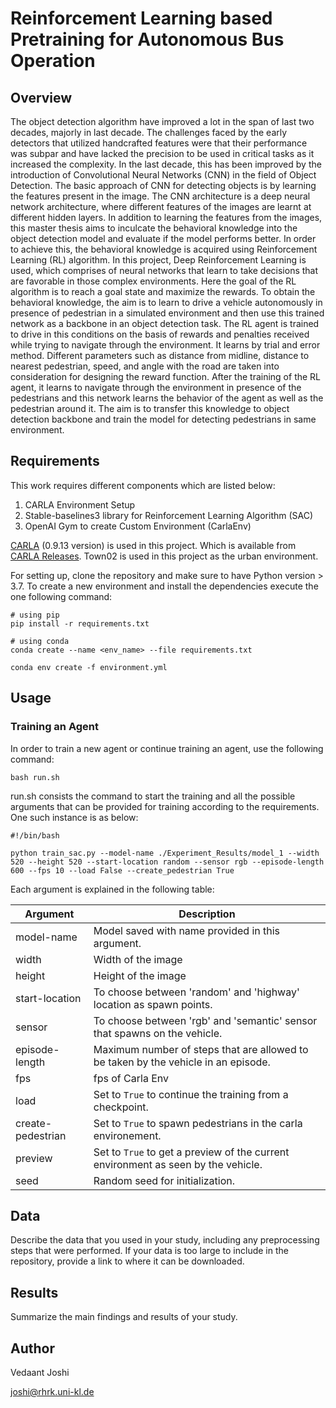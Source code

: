 # Reinforcement Learning based Pretraining for Autonomous Bus Operation

## Overview

The object detection algorithm have improved a lot in the span of last two decades, majorly in last decade. The challenges faced by the early detectors that utilized handcrafted features were that their performance was subpar and have lacked the precision to be used in critical tasks as it increased the complexity. In the last decade, this has been improved by the introduction of Convolutional Neural Networks (CNN) in the field of Object Detection. The basic approach of CNN for detecting objects is by learning the features present in the image. The CNN architecture is a deep neural network architecture, where different features of the images are learnt at different hidden layers. In addition to learning the features from the images, this master thesis aims to inculcate the behavioral knowledge into the object detection model and evaluate if the model performs better. In order to achieve this, the behavioral knowledge is acquired using Reinforcement Learning (RL) algorithm. In this project, Deep Reinforcement Learning is used, which comprises of neural networks that learn to take decisions that are favorable in those complex environments. Here the goal of the RL algorithm is to reach a goal state and maximize the rewards. To obtain the behavioral knowledge, the aim is to learn to drive a vehicle autonomously in presence of pedestrian in a simulated environment and then use this trained network as a backbone in an object detection task. The RL agent is trained to drive in this conditions on the basis of rewards and penalties received while trying to navigate through the environment. It learns by trial and error method. Different parameters such as distance from midline, distance to nearest pedestrian, speed, and angle with the road are taken into consideration for designing the reward function. After the training of the RL agent, it learns to navigate through the environment in presence of the pedestrians and this network learns the behavior of the agent as well as the pedestrian around it. The aim is to transfer this knowledge to object detection backbone and train the model for detecting pedestrians in same environment.

## Requirements

This work requires different components which are listed below:

1. CARLA Environment Setup
2. Stable-baselines3 library for Reinforcement Learning Algorithm (SAC)
3. OpenAI Gym to create Custom Environment (CarlaEnv)

[CARLA](http://carla.org/) (0.9.13 version) is used in this project. Which is available from [CARLA Releases](https://github.com/carla-simulator/carla/releases). Town02 is used in this project as the urban environment. 

For setting up, clone the repository and make sure to have Python version > 3.7. To create a new environment and install the dependencies execute the one following command:

```
# using pip
pip install -r requirements.txt

# using conda
conda create --name <env_name> --file requirements.txt
```

```
conda env create -f environment.yml
```


## Usage

### Training an Agent
In order to train a new agent or continue training an agent, use the following command:

```
bash run.sh
```

run.sh consists the command to start the training and all the possible arguments that can be provided for training according to the requirements. One such instance is as below:

```
#!/bin/bash

python train_sac.py --model-name ./Experiment_Results/model_1 --width 520 --height 520 --start-location random --sensor rgb --episode-length 600 --fps 10 --load False --create_pedestrian True
```

Each argument is explained in the following table:

|Argument               |Description                                                                        |
|-----------------------|-----------------------------------------------------------------------------------|
|model-name             |Model saved with name provided in this argument.                                   |
|width                  |Width of the image                                                                 |
|height                 |Height of the image                                                                |
|start-location         |To choose between 'random' and 'highway' location as spawn points.                 |
|sensor                 |To choose between 'rgb' and 'semantic' sensor that spawns on the vehicle.          |
|episode-length         |Maximum number of steps that are allowed to be taken by the vehicle in an episode. |
|fps                    |fps of Carla Env                                                                   |
|load                   |Set to `True` to continue the training from a checkpoint.                          |
|create-pedestrian      |Set to `True` to spawn pedestrians in the carla environement.                      |
|preview                |Set to `True` to get a preview of the current environment as seen by the vehicle.  |
|seed                   |Random seed for initialization.


## Data

Describe the data that you used in your study, including any preprocessing steps that were performed. If your data is too large to include in the repository, provide a link to where it can be downloaded.

## Results

Summarize the main findings and results of your study.

## Author

Vedaant Joshi

joshi@rhrk.uni-kl.de
